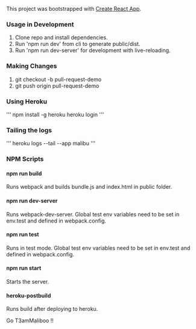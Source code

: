 This project was bootstrapped with [Create React App](https://github.com/facebook/create-react-app).

### Usage in Development

1. Clone repo and install dependencies.
2. Run 'npm run dev' from cli to generate public/dist.
3. Run 'npm run dev-server' for development with live-reloading.

### Making Changes

1. git checkout -b pull-request-demo
2. git push origin pull-request-demo

### Using Heroku 

'''
npm install -g heroku
heroku login
'''
### Tailing the logs

'''
 heroku logs --tail --app malibu
'''

### NPM Scripts

#### **npm run build**

Runs webpack and builds bundle.js and index.html in public folder.

#### **npm run dev-server**

Runs webpack-dev-server. Global test env variables need to be set in env.test and defined in webpack.config.

#### **npm run test**

Runs in test mode. Global test env variables need to be set in env.test and defined in webpack.config.

#### **npm run start**

Starts the server.

#### **heroku-postbuild**

Runs build after deploying to heroku.

Go T3amMaliboo !!
